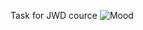 Task for JWD cource
![Mood](https://user-images.githubusercontent.com/44451034/75098221-9762b180-55c4-11ea-850f-d5c4f1908d6f.png)
